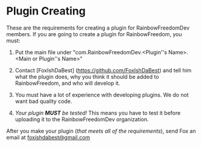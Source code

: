 # Plugin Creating #

These are the requirements for creating a plugin for RainbowFreedomDev members. If you are going to create a plugin for RainbowFreedom, you must:

1) Put the main file under "com.RainbowFreedomDev.<Plugin''s Name>.<Main or Plugin''s Name>"

2) Contact [FoxIshDaBest] (https://github.com/FoxIshDaBest) and tell him what the plugin does, why you think it should be added to RainbowFreedom, and who will develop it.

3) You must have a lot of experience with developing plugins. We do not want bad quality code.

4) _Your plugin ***MUST*** be tested!_ This means you have to test it before uploading it to the RainbowFreedomDev organization.

After you make your plugin (*that meets all of the requirements*), send Fox an email at foxishdabest@gmail.com
